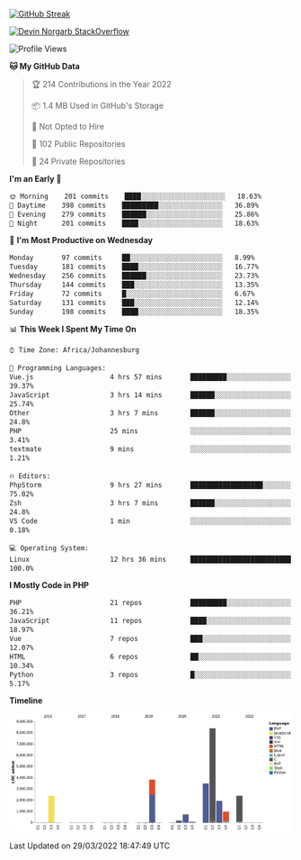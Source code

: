 
[![GitHub Streak](http://github-readme-streak-stats.herokuapp.com?user=DevinNorgarb&date_format=M%20j%5B%2C%20Y%5D)](https://git.io/streak-stats)


[![Devin Norgarb StackOverflow](https://github-readme-stackoverflow.vercel.app/?userID=4993755)](https://stackoverflow.com/users/4993755/devin-norgarb)

<!--START_SECTION:waka-->
![Profile Views](http://img.shields.io/badge/Profile%20Views-0-blue)

**🐱 My GitHub Data** 

> 🏆 214 Contributions in the Year 2022
 > 
> 📦 1.4 MB Used in GitHub's Storage 
 > 
> 🚫 Not Opted to Hire
 > 
> 📜 102 Public Repositories 
 > 
> 🔑 24 Private Repositories  
 > 
**I'm an Early 🐤** 

```text
🌞 Morning    201 commits    ████░░░░░░░░░░░░░░░░░░░░░   18.63% 
🌆 Daytime    398 commits    █████████░░░░░░░░░░░░░░░░   36.89% 
🌃 Evening    279 commits    ██████░░░░░░░░░░░░░░░░░░░   25.86% 
🌙 Night      201 commits    ████░░░░░░░░░░░░░░░░░░░░░   18.63%

```
📅 **I'm Most Productive on Wednesday** 

```text
Monday       97 commits     ██░░░░░░░░░░░░░░░░░░░░░░░   8.99% 
Tuesday      181 commits    ████░░░░░░░░░░░░░░░░░░░░░   16.77% 
Wednesday    256 commits    ██████░░░░░░░░░░░░░░░░░░░   23.73% 
Thursday     144 commits    ███░░░░░░░░░░░░░░░░░░░░░░   13.35% 
Friday       72 commits     █░░░░░░░░░░░░░░░░░░░░░░░░   6.67% 
Saturday     131 commits    ███░░░░░░░░░░░░░░░░░░░░░░   12.14% 
Sunday       198 commits    ████░░░░░░░░░░░░░░░░░░░░░   18.35%

```


📊 **This Week I Spent My Time On** 

```text
⌚︎ Time Zone: Africa/Johannesburg

💬 Programming Languages: 
Vue.js                   4 hrs 57 mins       █████████░░░░░░░░░░░░░░░░   39.37% 
JavaScript               3 hrs 14 mins       ██████░░░░░░░░░░░░░░░░░░░   25.74% 
Other                    3 hrs 7 mins        ██████░░░░░░░░░░░░░░░░░░░   24.8% 
PHP                      25 mins             ░░░░░░░░░░░░░░░░░░░░░░░░░   3.41% 
textmate                 9 mins              ░░░░░░░░░░░░░░░░░░░░░░░░░   1.21%

🔥 Editors: 
PhpStorm                 9 hrs 27 mins       ██████████████████░░░░░░░   75.02% 
Zsh                      3 hrs 7 mins        ██████░░░░░░░░░░░░░░░░░░░   24.8% 
VS Code                  1 min               ░░░░░░░░░░░░░░░░░░░░░░░░░   0.18%

💻 Operating System: 
Linux                    12 hrs 36 mins      █████████████████████████   100.0%

```

**I Mostly Code in PHP** 

```text
PHP                      21 repos            █████████░░░░░░░░░░░░░░░░   36.21% 
JavaScript               11 repos            ████░░░░░░░░░░░░░░░░░░░░░   18.97% 
Vue                      7 repos             ███░░░░░░░░░░░░░░░░░░░░░░   12.07% 
HTML                     6 repos             ██░░░░░░░░░░░░░░░░░░░░░░░   10.34% 
Python                   3 repos             █░░░░░░░░░░░░░░░░░░░░░░░░   5.17%

```


**Timeline**

![Chart not found](https://raw.githubusercontent.com/DevinNorgarb/DevinNorgarb/main/charts/bar_graph.png) 


 Last Updated on 29/03/2022 18:47:49 UTC
<!--END_SECTION:waka-->

